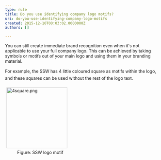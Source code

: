 ```yaml
---
type: rule
title: Do you use identifying company logo motifs?
uri: do-you-use-identifying-company-logo-motifs
created: 2015-12-10T00:03:02.0000000Z
authors: []

---
```




<span class='intro'> <p>You can still create immediate brand recognition even when it's not applicable to use your full company logo. This can be achieved by taking symbols or motifs out of your main logo and using them in your branding material.&#160;</p><p>For example,<span style="line-height&#58;1.6;"> the SSW has 4 little </span>coloured <span style="line-height&#58;1.6;">square as motifs within the logo, and these squares can be used without the rest of the logo text.&#160;</span></p><img src="/PublishingImages/4square.png" alt="4square.png" style="margin&#58;5px;width&#58;200px;" /><br><dd class="ssw15-rteElement-FigureNormal">Figure&#58; SSW logo motif</dd><dd class="ssw15-rteElement-FigureNormal"><br></dd> </span>




